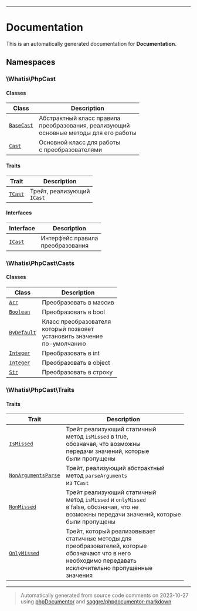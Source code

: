 
***

# Documentation



This is an automatically generated documentation for **Documentation**.


## Namespaces


### \Whatis\PhpCast

#### Classes

| Class | Description |
|-------|-------------|
| [`BaseCast`](./classes/Whatis/PhpCast/BaseCast.md) | Абстрактный класс правила<br />преобразования, реализующий<br />основные методы для его работы|
| [`Cast`](./classes/Whatis/PhpCast/Cast.md) | Основной класс для работы<br />с преобразователями|


#### Traits

| Trait | Description |
|-------|-------------|
| [`TCast`](./classes/Whatis/PhpCast/TCast.md) | Трейт, реализующий<br />`ICast`|



#### Interfaces

| Interface | Description |
|-----------|-------------|
| [`ICast`](./classes/Whatis/PhpCast/ICast.md) | Интерфейс правила<br />преобразования|



### \Whatis\PhpCast\Casts

#### Classes

| Class | Description |
|-------|-------------|
| [`Arr`](./classes/Whatis/PhpCast/Casts/Arr.md) | Преобразовать в массив|
| [`Boolean`](./classes/Whatis/PhpCast/Casts/Boolean.md) | Преобразовать в bool|
| [`ByDefault`](./classes/Whatis/PhpCast/Casts/ByDefault.md) | Класс преобразователя<br />который позвояет<br />установить значение<br />по-умолчанию|
| [`Integer`](./classes/Whatis/PhpCast/Casts/Integer.md) | Преобразовать в int|
| [`Integer`](./classes/Whatis/PhpCast/Casts/Integer.md) | Преобразовать в object|
| [`Str`](./classes/Whatis/PhpCast/Casts/Str.md) | Преобразовать в строку|




### \Whatis\PhpCast\Traits



#### Traits

| Trait | Description |
|-------|-------------|
| [`IsMissed`](./classes/Whatis/PhpCast/Traits/IsMissed.md) | Трейт реализующий статичный<br />метод `isMissed` в true,<br />обозначая, что возможны<br />передачи значений, которые<br />были пропущены|
| [`NonArgumentsParse`](./classes/Whatis/PhpCast/Traits/NonArgumentsParse.md) | Трейт, реализующий абстрактный<br />метод `parseArguments`<br />из `TCast`|
| [`NonMissed`](./classes/Whatis/PhpCast/Traits/NonMissed.md) | Трейт реализующий статичный<br />метод `isMissed` и `onlyMissed`<br />в false, обозначая, что не<br />возможны передачи значений, которые<br />были пропущены|
| [`OnlyMissed`](./classes/Whatis/PhpCast/Traits/OnlyMissed.md) | Трейт, который реализовывает<br />статичные методы для<br />преобразователей, которые<br />обозначают что в него<br />необходимо передавать<br />исключительно пропущенные<br />значения|




***
> Automatically generated from source code comments on 2023-10-27 using [phpDocumentor](http://www.phpdoc.org/) and [saggre/phpdocumentor-markdown](https://github.com/Saggre/phpDocumentor-markdown)
